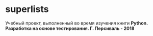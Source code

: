 # superlists

Учебный проект, выполненный во время изучения книги **Python. Разработка на основе тестирования. Г. Персиваль - 2018**
